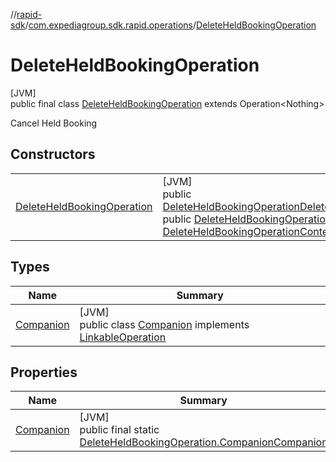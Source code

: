 //[rapid-sdk](../../../index.md)/[com.expediagroup.sdk.rapid.operations](../index.md)/[DeleteHeldBookingOperation](index.md)

# DeleteHeldBookingOperation

[JVM]\
public final class [DeleteHeldBookingOperation](index.md) extends Operation&lt;Nothing&gt;

Cancel Held Booking

## Constructors

| | |
|---|---|
| [DeleteHeldBookingOperation](-delete-held-booking-operation.md) | [JVM]<br>public [DeleteHeldBookingOperation](index.md)[DeleteHeldBookingOperation](-delete-held-booking-operation.md)([DeleteHeldBookingOperationParams](../-delete-held-booking-operation-params/index.md)params)<br>public [DeleteHeldBookingOperation](index.md)[DeleteHeldBookingOperation](-delete-held-booking-operation.md)([Link](../../com.expediagroup.sdk.rapid.models/-link/index.md)link, [DeleteHeldBookingOperationContext](../-delete-held-booking-operation-context/index.md)context) |

## Types

| Name | Summary |
|---|---|
| [Companion](-companion/index.md) | [JVM]<br>public class [Companion](-companion/index.md) implements [LinkableOperation](../-linkable-operation/index.md) |

## Properties

| Name | Summary |
|---|---|
| [Companion](index.md#-424905427%2FProperties%2F700308213) | [JVM]<br>public final static [DeleteHeldBookingOperation.Companion](-companion/index.md)[Companion](index.md#-424905427%2FProperties%2F700308213) |
